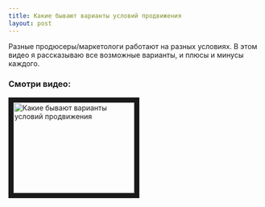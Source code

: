 ```yaml
---
title: Какие бывают варианты условий продвижения
layout: post
---
```


Разные продюсеры/маркетологи работают на разных условиях. В этом видео я рассказываю все возможные варианты, и плюсы и минусы каждого.

### Смотри видео:

<a href="http://www.youtube.com/watch?feature=player_embedded&v=g4kIWDd9LFU
" target="_blank"><img src="http://img.youtube.com/vi/g4kIWDd9LFU/0.jpg" 
alt="Какие бывают варианты условий продвижения" width="240" height="180" border="10" /></a>
